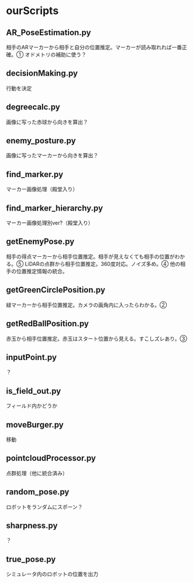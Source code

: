# ourScripts

## AR_PoseEstimation.py
相手のARマーカーから相手と自分の位置推定。マーカーが読み取れれば一番正確。①
オドメトリの補助に使う？

## decisionMaking.py
行動を決定

## degreecalc.py
画像に写った赤球から向きを算出？

## enemy_posture.py
画像に写ったマーカーから向きを算出？

## find_marker.py
マーカー画像処理（殿堂入り）

## find_marker_hierarchy.py
マーカー画像処理別ver?（殿堂入り）

## getEnemyPose.py
相手の得点マーカーから相手位置推定。相手が見えなくても相手の位置がわかる。⑤
LiDARの点群から相手位置推定。360度対応。ノイズ多め。④
他の相手の位置推定情報の統合。

## getGreenCirclePosition.py
緑マーカーから相手位置推定。カメラの画角内に入ったらわかる。②

## getRedBallPosition.py
赤玉から相手位置推定。赤玉はスタート位置から見える。すこしズレあり。③

## inputPoint.py
？

## is_field_out.py
フィールド内かどうか

## moveBurger.py
移動

## pointcloudProcessor.py
点群処理（他に統合済み）

## random_pose.py
ロボットをランダムにスポーン？

## sharpness.py
？

## true_pose.py
シミュレータ内のロボットの位置を出力
